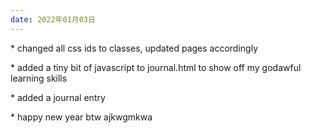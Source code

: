 ```yaml
---
date: 2022年01月03日
---
```

<p>* changed all css ids to classes, updated pages accordingly</p>
<p>* added a tiny bit of javascript to journal.html to show off
my godawful learning skills</p>
<p>* added a journal entry</p>
<p>* happy new year btw ajkwgmkwa</p>